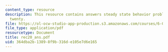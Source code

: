 ```yaml
---
content_type: resource
description: This resource contains answers steady state behavior problem set in recitaion
  twenty.
file: https://ol-ocw-studio-app-production.s3.amazonaws.com/courses/6-041-probabilistic-systems-analysis-and-applied-probability-spring-2006/364dba2b13898f9b316de105e7d6e165_rec20_ans.pdf
file_type: application/pdf
resourcetype: Document
title: rec20_ans.pdf
uid: 364dba2b-1389-8f9b-316d-e105e7d6e165
---
```

